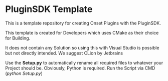 # PluginSDK Template
This is a template repository for creating Onset Plugins with the PluginSDK.

This template is created for Developers which uses CMake as their choice for Building.

It does not contain any Solution so using this with Visual Studio is possible but not directly intended. We suggest CLion by Jetbrains

Use the **Setup.py** to automatically rename all required files to whatever your Project should be. Obviously, Python is required. Run the Script via CMD (*python Setup.py*)